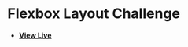# Flexbox Layout Challenge

- [**View Live**](https://tahmid-sarker.github.io/Modern-HTML-CSS-Notes/06-CSS-Flexbox/05-Flexbox-Layout-Challenge/)
